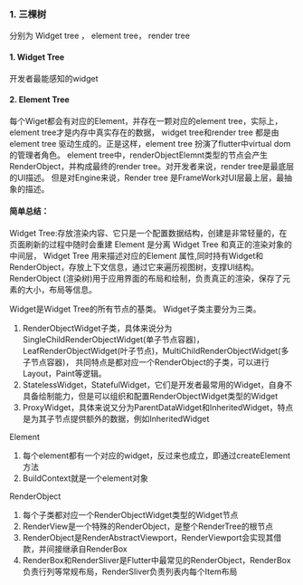 ### 1. 三棵树
分别为 Widget tree ， element tree， render tree
#### 1. Widget Tree
开发者最能感知的widget
#### 2. Element Tree
每个Wiget都会有对应的Element，并存在一颗对应的element tree，实际上，element tree才是内存中真实存在的数据，
widget tree和render tree 都是由element tree 驱动生成的。正是这样，element tree 扮演了flutter中virtual dom的管理者角色。
element tree中，renderObjectElemnt类型的节点会产生RenderObject，并构成最终的render tree。对开发者来说，render tree是最底层的UI描述。
但是对Engine来说，Render tree 是FrameWork对UI层最上层，最抽象的描述。
#### 简单总结：
Widget Tree:存放渲染内容、它只是一个配置数据结构，创建是非常轻量的，在页面刷新的过程中随时会重建
Element 是分离 Widget Tree 和真正的渲染对象的中间层， Widget Tree 用来描述对应的Element 属性,同时持有Widget和RenderObject，存放上下文信息，通过它来遍历视图树，支撑UI结构。
RenderObject (渲染树)用于应用界面的布局和绘制，负责真正的渲染，保存了元素的大小，布局等信息。

Widget是Widget Tree的所有节点的基类。
Widget子类主要分为三类。
1. RenderObjectWidget子类，具体来说分为SingleChildRenderObjectWidget(单子节点容器)，LeafRenderObjectWidget(叶子节点)，MultiChildRenderObjectWidget(多子节点容器)，
    共同特点是都对应一个RenderObject的子类，可以进行Layout，Paint等逻辑。
2. StatelessWidget，StatefulWidget，它们是开发者最常用的Widget，自身不具备绘制能力，但是可以组织和配置RenderObjectWidget类型的Widget
3. ProxyWidget，具体来说又分为ParentDataWidget和InheritedWidget，特点是为其子节点提供额外的数据，例如InheritedWidget

Element
1. 每个element都有一个对应的widget，反过来也成立，即通过createElement方法
2. BuildContext就是一个element对象

RenderObject
1. 每个子类都对应一个RenderObjectWidget类型的Widget节点
2. RenderView是一个特殊的RenderObject，是整个RenderTree的根节点
3. RenderObject是RenderAbstractViewport，RenderViewport会实现其借款，并间接继承自RenderBox
4. RenderBox和RenderSliver是Flutter中最常见的RenderObject，RenderBox负责行列等常规布局，RenderSliver负责列表内每个Item布局
